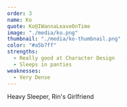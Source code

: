 ```yaml
---
order: 3
name: Ko
quote: Ko@IWannaLeaveOnTime
image: "./media/ko.png"
thumbnail: "./media/ko-thumbnail.png"
color: "#a5b7ff"
strengths:
  - Really good at Character Design
  - Sleeps in panties
weaknesses:
  - Very Dense
---
```


Heavy Sleeper, Rin's Girlfriend
